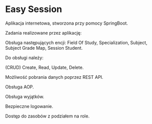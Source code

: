 # Easy Session

Aplikacja internetowa, stworzona przy pomocy SpringBoot.

Zadania realizowane przez aplikację:

Obsługa następujących encji:
    Field Of Study,
    Specialization,
    Subject,
    Subject Grade Map,
    Session
    Student.

Do obsługi należy:

(CRUD)
Create,
Read,
Update,
Delete.

Możliwość pobrania danych poprzez REST API.

Obsługa AOP.

Obsługa wyjątków.

Bezpieczne logowanie.

Dostęp do zasobów z podziałem na role.